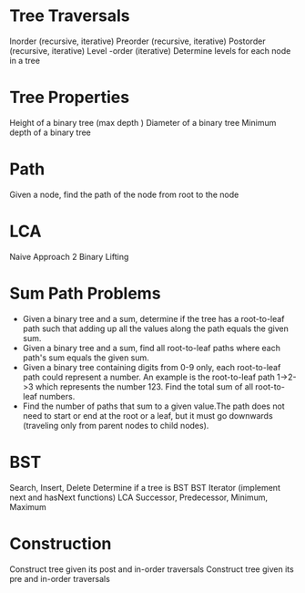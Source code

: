 # Tree Traversals
Inorder (recursive, iterative)
Preorder (recursive, iterative)
Postorder (recursive, iterative)
Level -order (iterative)
Determine levels for each node in a tree

# Tree Properties
Height of a binary tree (max depth )
Diameter of a binary tree
Minimum depth of a binary tree

# Path
Given a node, find the path of the node from root to the node

# LCA
Naive
Approach 2
Binary Lifting

# Sum Path Problems
- Given a binary tree and a sum, determine if the tree has a root-to-leaf path such that adding up all the values   along the path equals the given sum.
- Given a binary tree and a sum, find all root-to-leaf paths where each path's sum equals the given sum.
- Given a binary tree containing digits from 0-9 only, each root-to-leaf path could represent a number.
    An example is the root-to-leaf path 1->2->3 which represents the number 123.
    Find the total sum of all root-to-leaf numbers.
- Find the number of paths that sum to a given value.The path does not need to start or end at the root or a leaf,      but it must go downwards (traveling only from parent nodes to child nodes).



# BST
Search, Insert, Delete
Determine if a tree is BST
BST Iterator (implement next and hasNext functions)
LCA 
Successor, Predecessor, Minimum, Maximum

# Construction
Construct tree given its post and in-order traversals
Construct tree given its pre and in-order traversals